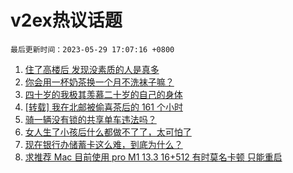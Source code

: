 # v2ex热议话题

`最后更新时间：2023-05-29 17:07:16 +0800`

1. [住了高楼后 发现没素质的人是真多](https://www.v2ex.com/t/943633)
1. [你会用一杯奶茶换一个月不洗袜子嘛？](https://www.v2ex.com/t/943640)
1. [四十岁的我极其羡慕二十岁的自己的身体](https://www.v2ex.com/t/943721)
1. [[转载] 我在北邮被偷喜茶后的 161 个小时](https://www.v2ex.com/t/943867)
1. [骑一辆没有锁的共享单车违法吗？](https://www.v2ex.com/t/943754)
1. [女人生了小孩后什么都做不了了，太可怕了](https://www.v2ex.com/t/943636)
1. [现在银行办储蓄卡这么难，到底为什么？](https://www.v2ex.com/t/943822)
1. [求推荐 Mac 目前使用 pro M1 13.3 16+512 有时莫名卡顿 只能重启](https://www.v2ex.com/t/943779)

